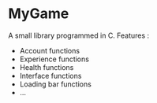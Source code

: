 # MyGame
A small library programmed in C. Features :
  - Account functions
  - Experience functions
  - Health functions
  - Interface functions
  - Loading bar functions
  - ...

